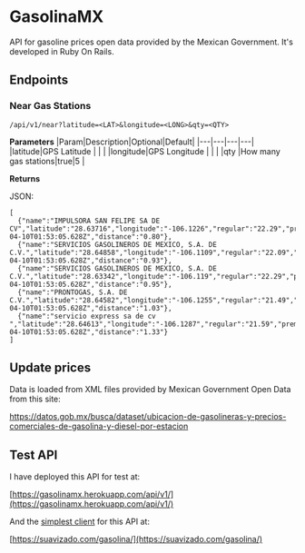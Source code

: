 # GasolinaMX

API for gasoline prices open data provided by the Mexican Government. It's developed in Ruby On Rails.

## Endpoints

### Near Gas Stations

    /api/v1/near?latitude=<LAT>&longitude=<LONG>&qty=<QTY>
    
 **Parameters**
|Param|Description|Optional|Default|
|---|---|---|---|
|latitude|GPS Latitude   |   |   |
|longitude|GPS Longitude   |   |   |
|qty   |How many gas stations|true|5  |

**Returns**

JSON:
```
[
  {"name":"IMPULSORA SAN FELIPE SA DE CV","latitude":"28.63716","longitude":"-106.1226","regular":"22.29","premium":"24.39","diesel":"22.69","last_update":"2022-04-10T01:53:05.628Z","distance":"0.80"},
  {"name":"SERVICIOS GASOLINEROS DE MEXICO, S.A. DE C.V.","latitude":"28.64858","longitude":"-106.1109","regular":"22.09","premium":"24.25","diesel":null,"last_update":"2022-04-10T01:53:05.628Z","distance":"0.93"},
  {"name":"SERVICIOS GASOLINEROS DE MEXICO, S.A. DE C.V.","latitude":"28.63342","longitude":"-106.119","regular":"22.29","premium":"24.39","diesel":null,"last_update":"2022-04-10T01:53:05.628Z","distance":"0.95"},
  {"name":"PRONTOGAS, S.A. DE C.V.","latitude":"28.64582","longitude":"-106.1255","regular":"21.49","premium":"24.29","diesel":null,"last_update":"2022-04-10T01:53:05.628Z","distance":"1.03"},
  {"name":"servicio express sa de cv ","latitude":"28.64613","longitude":"-106.1287","regular":"21.59","premium":"23.99","diesel":"22.39","last_update":"2022-04-10T01:53:05.628Z","distance":"1.33"}
] 
```

## Update prices

Data is loaded from XML files provided by Mexican Government Open Data from this site:

https://datos.gob.mx/busca/dataset/ubicacion-de-gasolineras-y-precios-comerciales-de-gasolina-y-diesel-por-estacion


## Test API

I have deployed this API for test at:

[https://gasolinamx.herokuapp.com/api/v1/](https://gasolinamx.herokuapp.com/api/v1/)

And the [simplest client](https://github.com/ionmx/gasolinamx/tree/main/client-sample) for this API at:

[https://suavizado.com/gasolina/](https://suavizado.com/gasolina/)

